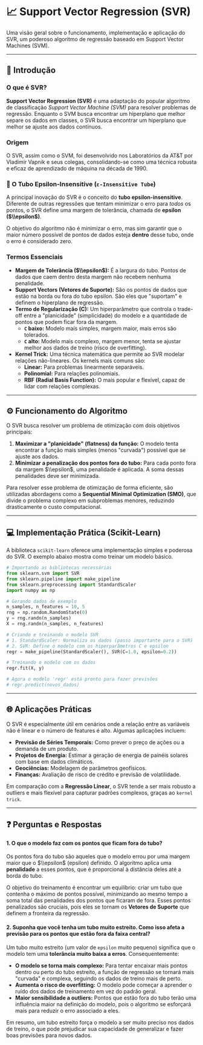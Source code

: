 # 📈 Support Vector Regression (SVR)

Uma visão geral sobre o funcionamento, implementação e aplicação do SVR, um poderoso algoritmo de regressão baseado em Support Vector Machines (SVM).

-----

## 📖 Introdução

### O que é SVR?

**Support Vector Regression (SVR)** é uma adaptação do popular algoritmo de classificação *Support Vector Machine (SVM)* para resolver problemas de regressão. Enquanto o SVM busca encontrar um hiperplano que melhor separe os dados em classes, o SVR busca encontrar um hiperplano que melhor se ajuste aos dados contínuos.

### Origem

O SVR, assim como o SVM, foi desenvolvido nos Laboratórios da AT\&T por Vladimir Vapnik e seus colegas, consolidando-se como uma técnica robusta e eficaz de aprendizado de máquina na década de 1990.

### 📏 O Tubo Epsilon-Insensitive (`ε-Insensitive Tube`)

A principal inovação do SVR é o conceito do **tubo epsilon-insensitive**. Diferente de outras regressões que tentam minimizar o erro para *todos* os pontos, o SVR define uma margem de tolerância, chamada de **epsilon ($\\epsilon$)**.

O objetivo do algoritmo não é minimizar o erro, mas sim garantir que o maior número possível de pontos de dados esteja **dentro** desse tubo, onde o erro é considerado zero.

### Termos Essenciais

  - **Margem de Tolerância ($\\epsilon$):** É a largura do tubo. Pontos de dados que caem dentro desta margem não recebem nenhuma penalidade.
  - **Support Vectors (Vetores de Suporte):** São os pontos de dados que estão na borda ou fora do tubo epsilon. São eles que "suportam" e definem o hiperplano de regressão.
  - **Termo de Regularização (C):** Um hiperparâmetro que controla o trade-off entre a "planicidade" (simplicidade) do modelo e a quantidade de pontos que podem ficar fora da margem.
      - **`C` baixo:** Modelo mais simples, margem maior, mais erros são tolerados.
      - **`C` alto:** Modelo mais complexo, margem menor, tenta se ajustar melhor aos dados de treino (risco de overfitting).
  - **Kernel Trick:** Uma técnica matemática que permite ao SVR modelar relações não-lineares. Os kernels mais comuns são:
      - **Linear:** Para problemas linearmente separáveis.
      - **Polinomial:** Para relações polinomiais.
      - **RBF (Radial Basis Function):** O mais popular e flexível, capaz de lidar com relações complexas.

-----

## ⚙️ Funcionamento do Algoritmo

O SVR busca resolver um problema de otimização com dois objetivos principais:

1.  **Maximizar a "planicidade" (flatness) da função:** O modelo tenta encontrar a função mais simples (menos "curvada") possível que se ajuste aos dados.
2.  **Minimizar a penalização dos pontos fora do tubo:** Para cada ponto fora da margem $\\epsilon$, uma penalidade é aplicada. A soma dessas penalidades deve ser minimizada.

Para resolver esse problema de otimização de forma eficiente, são utilizadas abordagens como a **Sequential Minimal Optimization (SMO)**, que divide o problema complexo em subproblemas menores, reduzindo drasticamente o custo computacional.

-----

## 💻 Implementação Prática (Scikit-Learn)

A biblioteca `scikit-learn` oferece uma implementação simples e poderosa do SVR. O exemplo abaixo mostra como treinar um modelo básico.

```python
# Importando as bibliotecas necessárias
from sklearn.svm import SVR
from sklearn.pipeline import make_pipeline
from sklearn.preprocessing import StandardScaler
import numpy as np

# Gerando dados de exemplo
n_samples, n_features = 10, 5
rng = np.random.RandomState(0)
y = rng.randn(n_samples)
X = rng.randn(n_samples, n_features)

# Criando e treinando o modelo SVR
# 1. StandardScaler: Normaliza os dados (passo importante para o SVR)
# 2. SVR: Define o modelo com os hiperparâmetros C e epsilon
regr = make_pipeline(StandardScaler(), SVR(C=1.0, epsilon=0.2))

# Treinando o modelo com os dados
regr.fit(X, y)

# Agora o modelo 'regr' está pronto para fazer previsões
# regr.predict(novos_dados)
```

-----

## 🌐 Aplicações Práticas

O SVR é especialmente útil em cenários onde a relação entre as variáveis não é linear e o número de features é alto. Algumas aplicações incluem:

  - **Previsão de Séries Temporais:** Como prever o preço de ações ou a demanda de um produto.
  - **Projetos de Energia:** Estimar a geração de energia de painéis solares com base em dados climáticos.
  - **Geociências:** Modelagem de parâmetros geofísicos.
  - **Finanças:** Avaliação de risco de crédito e previsão de volatilidade.

Em comparação com a **Regressão Linear**, o SVR tende a ser mais robusto a outliers e mais flexível para capturar padrões complexos, graças ao `kernel trick`.

-----

## ❓ Perguntas e Respostas

#### 1\. O que o modelo faz com os pontos que ficam fora do tubo?

Os pontos fora do tubo são aqueles que o modelo errou por uma margem maior que o $\\epsilon$ (epsilon) definido. O algoritmo aplica uma **penalidade** a esses pontos, que é proporcional à distância deles até a borda do tubo.

O objetivo do treinamento é encontrar um equilíbrio: criar um tubo que contenha o máximo de pontos possível, minimizando ao mesmo tempo a soma total das penalidades dos pontos que ficaram de fora. Esses pontos penalizados são cruciais, pois eles se tornam os **Vetores de Suporte** que definem a fronteira da regressão.

#### 2\. Suponha que você tenha um tubo muito estreito. Como isso afeta a previsão para os pontos que estão fora da faixa central?

Um tubo muito estreito (um valor de `epsilon` muito pequeno) significa que o modelo tem uma **tolerância muito baixa a erros**. Consequentemente:

  - **O modelo se torna mais complexo:** Para tentar encaixar mais pontos dentro ou perto do tubo estreito, a função de regressão se tornará mais "curvada" e complexa, seguindo os dados de treino mais de perto.
  - **Aumenta o risco de overfitting:** O modelo pode começar a aprender o ruído dos dados de treinamento em vez do padrão geral.
  - **Maior sensibilidade a outliers:** Pontos que estão fora do tubo terão uma influência maior na definição do modelo, pois o algoritmo se esforçará mais para reduzir o erro associado a eles.

Em resumo, um tubo estreito força o modelo a ser muito preciso nos dados de treino, o que pode prejudicar sua capacidade de generalizar e fazer boas previsões para novos dados.
